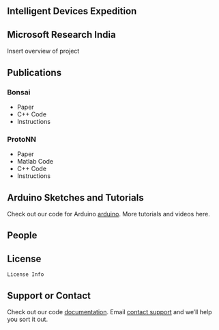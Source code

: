 ## Intelligent Devices Expedition 
## Microsoft Research India

Insert overview of project

## Publications


### Bonsai
- Paper
- C++ Code
- Instructions

### ProtoNN
- Paper
- Matlab Code
- C++ Code
- Instructions

## Arduino Sketches and Tutorials

Check out our code for Arduino [arduino](http://?).
More tutorials and videos here.

## People


## License

```mardown
License Info
```

## Support or Contact

Check out our code [documentation](http://doxy-output?).
Email [contact support](mailto:harshasi@microsoft.com) and we’ll help you sort it out.
